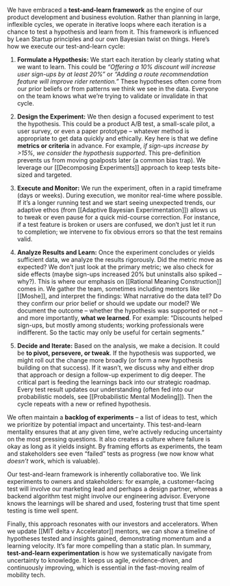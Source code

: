 We have embraced a **test-and-learn framework** as the engine of our product development and business evolution. Rather than planning in large, inflexible cycles, we operate in iterative loops where each iteration is a chance to test a hypothesis and learn from it. This framework is influenced by Lean Startup principles and our own Bayesian twist on things. Here’s how we execute our test-and-learn cycle:

1. **Formulate a Hypothesis:** We start each iteration by clearly stating what we want to learn. This could be _“Offering a 10% discount will increase user sign-ups by at least 20%”_ or _“Adding a route recommendation feature will improve rider retention.”_ These hypotheses often come from our prior beliefs or from patterns we think we see in the data. Everyone on the team knows what we’re trying to validate or invalidate in that cycle.
    
2. **Design the Experiment:** We then design a focused experiment to test the hypothesis. This could be a product A/B test, a small-scale pilot, a user survey, or even a paper prototype – whatever method is appropriate to get data quickly and ethically. Key here is that we define **metrics or criteria** in advance. For example, _if sign-ups increase by >15%, we consider the hypothesis supported_. This pre-definition prevents us from moving goalposts later (a common bias trap). We leverage our [[Decomposing Experiments]] approach to keep tests bite-sized and targeted.
    
3. **Execute and Monitor:** We run the experiment, often in a rapid timeframe (days or weeks). During execution, we monitor real-time where possible. If it’s a longer running test and we start seeing unexpected trends, our adaptive ethos (from [[Adaptive Bayesian Experimentation]]) allows us to tweak or even pause for a quick mid-course correction. For instance, if a test feature is broken or users are confused, we don’t just let it run to completion; we intervene to fix obvious errors so that the test remains valid.
    
4. **Analyze Results and Learn:** Once the experiment concludes or yields sufficient data, we analyze the results rigorously. Did the metric move as expected? We don’t just look at the primary metric; we also check for side effects (maybe sign-ups increased 20% but uninstalls also spiked – why?). This is where our emphasis on [[Rational Meaning Construction]] comes in. We gather the team, sometimes including mentors like [[Moshe]], and interpret the findings: What narrative do the data tell? Do they confirm our prior belief or should we update our model? We document the outcome – whether the hypothesis was supported or not – and more importantly, **what we learned**. For example: “Discounts helped sign-ups, but mostly among students; working professionals were indifferent. So the tactic may only be useful for certain segments.”
    
5. **Decide and Iterate:** Based on the analysis, we make a decision. It could be **to pivot, persevere, or tweak**. If the hypothesis was supported, we might roll out the change more broadly (or form a new hypothesis building on that success). If it wasn’t, we discuss why and either drop that approach or design a follow-up experiment to dig deeper. The critical part is feeding the learnings back into our strategic roadmap. Every test result updates our understanding (often fed into our probabilistic models, see [[Probabilistic Mental Modeling]]). Then the cycle repeats with a new or refined hypothesis.
    
We often maintain a **backlog of experiments** – a list of ideas to test, which we prioritize by potential impact and uncertainty. This test-and-learn mentality ensures that at any given time, we’re actively reducing uncertainty on the most pressing questions. It also creates a culture where failure is okay as long as it yields insight. By framing efforts as experiments, the team and stakeholders see even “failed” tests as progress (we now know what _doesn’t_ work, which is valuable).

Our test-and-learn framework is inherently collaborative too. We link experiments to owners and stakeholders: for example, a customer-facing test will involve our marketing lead and perhaps a design partner, whereas a backend algorithm test might involve our engineering advisor. Everyone knows the learnings will be shared and used, fostering trust that time spent testing is time well spent.

Finally, this approach resonates with our investors and accelerators. When we update [[MIT delta v Accelerator]] mentors, we can show a timeline of hypotheses tested and insights gained, demonstrating momentum and a learning velocity. It’s far more compelling than a static plan. In summary, **test-and-learn experimentation** is how we systematically navigate from uncertainty to knowledge. It keeps us agile, evidence-driven, and continuously improving, which is essential in the fast-moving realm of mobility tech.